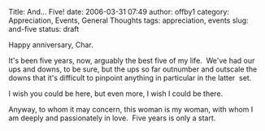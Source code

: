 Title: And... Five!
date: 2006-03-31 07:49
author: offby1
category: Appreciation, Events, General Thoughts
tags: appreciation, events
slug: and-five
status: draft

Happy anniversary, Char.

It's been five years, now, arguably the best five of my life.  We've had our ups and downs, to be sure, but the ups so far outnumber and outscale the downs that it's difficult to pinpoint anything in particular in the latter  set.

I wish you could be here, but even more, I wish I could be there.

Anyway, to whom it may concern, this woman is my woman, with whom I am deeply and passionately in love.  Five years is only a start.
